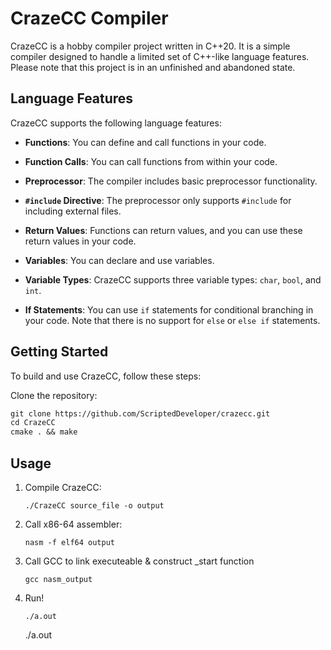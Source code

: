 # CrazeCC Compiler

CrazeCC is a hobby compiler project written in C++20. It is a simple compiler designed to handle a limited set of C++-like language features. Please note that this project is in an unfinished and abandoned state.

## Language Features

CrazeCC supports the following language features:

- **Functions**: You can define and call functions in your code.

- **Function Calls**: You can call functions from within your code.

- **Preprocessor**: The compiler includes basic preprocessor functionality.

- **`#include` Directive**: The preprocessor only supports `#include` for including external files.

- **Return Values**: Functions can return values, and you can use these return values in your code.

- **Variables**: You can declare and use variables.

- **Variable Types**: CrazeCC supports three variable types: `char`, `bool`, and `int`.

- **If Statements**: You can use `if` statements for conditional branching in your code. Note that there is no support for `else` or `else if` statements.

## Getting Started

To build and use CrazeCC, follow these steps:

Clone the repository:
   ```markdown
   git clone https://github.com/ScriptedDeveloper/crazecc.git
   cd CrazeCC
   cmake . && make 
   ```
## Usage
1. Compile CrazeCC:
    ```
    ./CrazeCC source_file -o output
    ```
2.  Call x86-64 assembler:
    ```
    nasm -f elf64 output 
    ```
3.  Call GCC to link executeable & construct _start function
    ```
    gcc nasm_output
    ```
4. Run!
    ```
    ./a.out
    ```
    ./a.out
    ```



